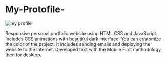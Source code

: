 ﻿# My-Protofile-
![my profile](https://github.com/haritha-721/My-Protofile-/assets/108216615/c2461f7d-f959-427f-bc48-db85bb0b381f)



Responsive personal portfolio website using HTML CSS and JavaScript. Includes CSS animations with beautiful dark interface. 
You can customize the color of the project. It includes sending emails and deploying the website to the Internet. Developed first with the Mobile First methodology, then for desktop.

